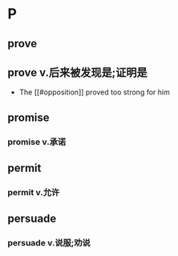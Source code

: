 
# P

## prove

## prove v.后来被发现是;证明是

- The [[#opposition]] proved too strong for him

## promise

### promise v.承诺

## permit

### permit v.允许

## persuade

### persuade v.说服;劝说
